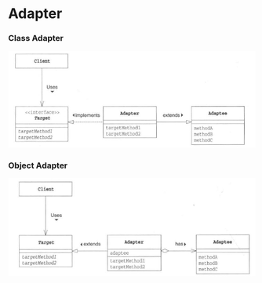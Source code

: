 # Adapter

### Class Adapter
![classadpter](pic/classadapter.JPG)

### Object Adapter
![objectadpter](pic/objectadapter.JPG)
